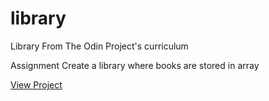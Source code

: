 # library

Library
From The Odin Project's curriculum

Assignment
Create a library where books are stored in array


[View Project]([https://www.genome.gov/](https://dustics4.github.io/library/))
